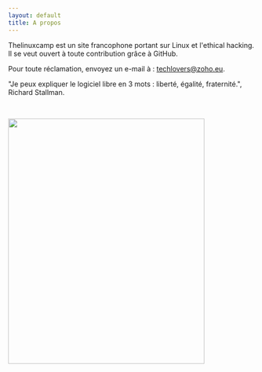 ```yaml
---
layout: default
title: A propos
---
```


Thelinuxcamp est un site francophone portant sur Linux et l'ethical hacking. Il se veut ouvert à toute contribution grâce à GitHub. 

Pour toute réclamation, envoyez un e-mail à : <A HREF="mailto:techlovers@zoho.eu">techlovers@zoho.eu</A>.

"Je peux expliquer le logiciel libre en 3 mots : liberté, égalité, fraternité.", Richard Stallman.

&nbsp;

<a href="https://fsf.org">
<img src="https://static.fsf.org/nosvn/windows/win_infographic_final.png" width="400" height="500"> 
</a>